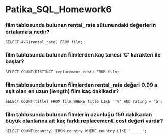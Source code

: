 # Patika_SQL_Homework6

### film tablosunda bulunan rental_rate sütunundaki değerlerin ortalaması nedir?

``` SELECT AVG(rental_rate) FROM film; ```

### film tablosunda bulunan filmlerden kaç tanesi 'C' karakteri ile başlar?

``` SELECT COUNT(DISTINCT replacement_cost) FROM film; ```

### film tablosunda bulunan filmlerden rental_rate değeri 0.99 a eşit olan en uzun (length) film kaç dakikadır?

``` SELECT COUNT(title) FROM film WHERE title LIKE 'T%' AND rating = 'G'; ```

### film tablosunda bulunan filmlerin uzunluğu 150 dakikadan büyük olanlarına ait kaç farklı replacement_cost değeri vardır?

``` SELECT COUNT(country) FROM country WHERE country LIKE '_____'; ```

